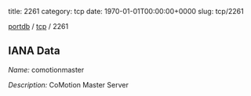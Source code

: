 title: 2261
category: tcp
date: 1970-01-01T00:00:00+0000
slug: tcp/2261

[portdb](/) / [tcp](/category/tcp.html) / 2261


## IANA Data

_Name:_ comotionmaster

_Description:_ CoMotion Master Server

